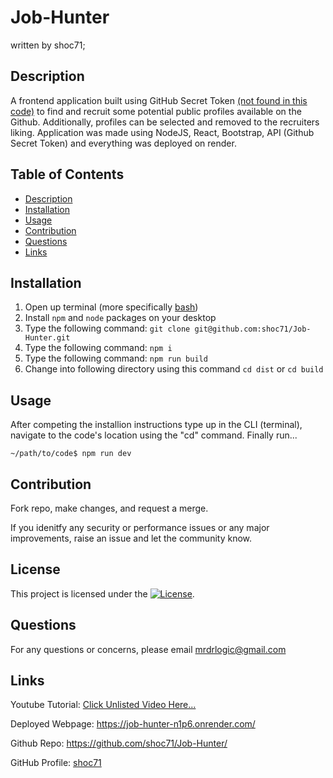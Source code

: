 # Job-Hunter
written by shoc71;

## Description
A frontend application built using GitHub Secret Token [(not found in this code)](https://docs.github.com/en/authentication/keeping-your-account-and-data-secure/managing-your-personal-access-tokens#creating-a-fine-grained-personal-access-token) to find and recruit some potential public profiles available on the Github. Additionally, profiles can be selected and removed to the recruiters liking. Application was made using NodeJS, React, Bootstrap, API (Github Secret Token) and everything was deployed on render.

## Table of Contents
- [Description](#description)
- [Installation](#installation)
- [Usage](#usage)
- [Contribution](#contribution)
- [Questions](#questions)
- [Links](#links)

## Installation
1. Open up terminal (more specifically [bash](https://www.youtube.com/watch?v=3eu67g3PTdk))
2. Install ```npm``` and ```node``` packages on your desktop
3. Type the following command: ```git clone git@github.com:shoc71/Job-Hunter.git```
4. Type the following command: ```npm i ``` 
5. Type the following command: ```npm run build ``` 
6. Change into following directory using this command ```cd dist``` or ```cd build```

## Usage

After competing the installion instructions type up in the CLI (terminal), navigate to the code's location using the "cd" command. Finally run... 

```~/path/to/code$ npm run dev```

## Contribution

Fork repo, make changes, and request a merge.

If you idenitfy any security or performance issues or any major improvements, raise an issue and let the community know.

## License
This project is licensed under the [![License](https://opensource.org/licenses/Apache-2.0)](https://opensource.org/licenses/Apache-2.0).

## Questions
For any questions or concerns, please email mrdrlogic@gmail.com

## Links
Youtube Tutorial: [Click Unlisted Video Here...](#)

Deployed Webpage: https://job-hunter-n1p6.onrender.com/

Github Repo: https://github.com/shoc71/Job-Hunter/

GitHub Profile: [shoc71](https://github.com/shoc71)
